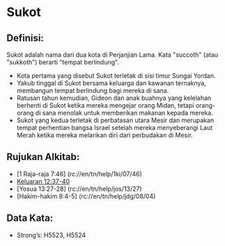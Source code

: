 # Sukot 

## Definisi:  

Sukot adalah nama dari dua kota di Perjanjian Lama. Kata "succoth" (atau "sukkoth") berarti "tempat berlindung". 

* Kota pertama yang disebut Sukot terletak di sisi timur Sungai Yordan.
* Yakub tinggal di Sukot bersama keluarga dan kawanan ternaknya, membangun tempat berlindung bagi mereka di sana.
* Ratusan tahun kemudian, Gideon dan anak buahnya yang kelelahan berhenti di Sukot ketika mereka mengejar orang Midan, tetapi orang-orang di sana menolak untuk memberikan makanan kepada mereka.
* Sukot yang kedua terletak di perbatasan utara Mesir dan merupakan tempat perhentian bangsa Israel setelah mereka menyeberangi Laut Merah ketika mereka melarikan diri dari perbudakan di Mesir. 

## Rujukan Alkitab:

* [1 Raja-raja 7:46] (rc://en/tn/help/1ki/07/46)
* [Keluaran 12:37-40](rc://en/tn/help/exo/12/37)
* [Yosua 13:27-28] (rc://en/tn/help/jos/13/27)
* [Hakim-hakim 8:4-5] (rc://en/tn/help/jdg/08/04) 

## Data Kata:

* Strong’s: H5523, H5524

